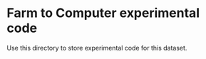 # Farm to Computer experimental code

Use this directory to store experimental code for this dataset.